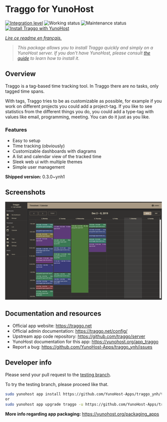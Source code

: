 <!--
N.B.: This README was automatically generated by https://github.com/YunoHost/apps/tree/master/tools/README-generator
It shall NOT be edited by hand.
-->

# Traggo for YunoHost

[![Integration level](https://dash.yunohost.org/integration/traggo.svg)](https://dash.yunohost.org/appci/app/traggo) ![Working status](https://ci-apps.yunohost.org/ci/badges/traggo.status.svg) ![Maintenance status](https://ci-apps.yunohost.org/ci/badges/traggo.maintain.svg)
[![Install Traggo with YunoHost](https://install-app.yunohost.org/install-with-yunohost.svg)](https://install-app.yunohost.org/?app=traggo)

*[Lire ce readme en français.](./README_fr.md)*

> *This package allows you to install Traggo quickly and simply on a YunoHost server.
If you don't have YunoHost, please consult [the guide](https://yunohost.org/#/install) to learn how to install it.*

## Overview

Traggo is a tag-based time tracking tool. In Traggo there are no tasks, only tagged time spans.

With tags, Traggo tries to be as customizable as possible, for example if you work on different projects you could add a project-tag. If you like to see statistics from the different things you do, you could add a type-tag with values like email, programming, meeting. You can do it just as you like.

### Features

- Easy to setup
- Time tracking (obviously)
- Customizable dashboards with diagrams
- A list and calendar view of the tracked time
- Sleek web ui with multiple themes
- Simple user management

**Shipped version:** 0.3.0~ynh1

## Screenshots

![Screenshot of Traggo](./doc/screenshots/traggo_calendar.png)

## Documentation and resources

* Official app website: <https://traggo.net>
* Official admin documentation: <https://traggo.net/config/>
* Upstream app code repository: <https://github.com/traggo/server>
* YunoHost documentation for this app: <https://yunohost.org/app_traggo>
* Report a bug: <https://github.com/YunoHost-Apps/traggo_ynh/issues>

## Developer info

Please send your pull request to the [testing branch](https://github.com/YunoHost-Apps/traggo_ynh/tree/testing).

To try the testing branch, please proceed like that.

``` bash
sudo yunohost app install https://github.com/YunoHost-Apps/traggo_ynh/tree/testing --debug
or
sudo yunohost app upgrade traggo -u https://github.com/YunoHost-Apps/traggo_ynh/tree/testing --debug
```

**More info regarding app packaging:** <https://yunohost.org/packaging_apps>
